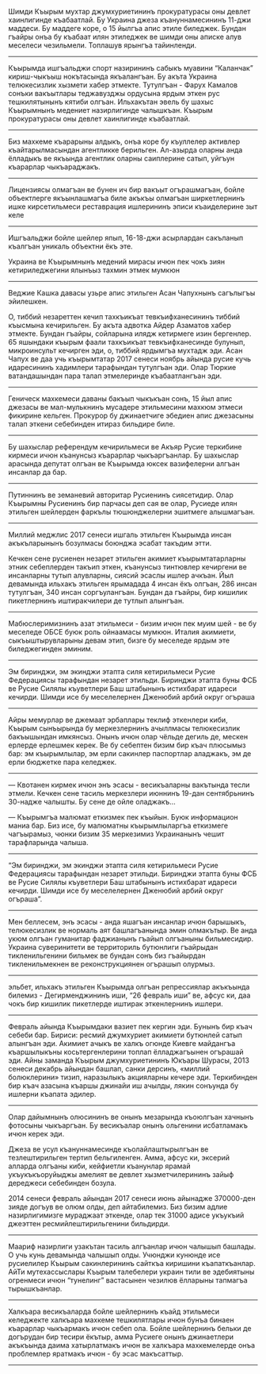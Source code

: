 Шимди Къырым мухтар джумхуриетининъ прокуратурасы оны девлет хаинлигинде къабаатлай.
Бу Украина джеза къануннамесининъ 11-джи маддеси.
Бу маддеге коре, о 15 йылгъа апис этиле биледжек.
Бундан гъайры онъа бу къабаат илян этиледжек ве шимди оны аписке алув меселеси чезильмели.
Топлашув ярынгъа тайинленди.

---

Къырымда ишгъальджи спорт назирининъ сабыкъ муавини “Каланчак” кириш-чыкъыш нокътасында якъалангъан.
Бу акъта Украина телюкесизлик хызмети хабер этмекте.
Тутулгъан - Фарух Камалов сонъки вакъытлары теджавузджы ордусына ярдым эткен рус тешкилятынынъ кятиби олгъан.
Ильхакътан эвель бу шахыс Къырымнынъ медениет назирлигинде чалышкъан.
Къырым прокуратурасы оны девлет хаинлигинде къабаатлай.

---

Биз махкеме къарарыны алдыкъ, онъа коре бу къуллелер активлер къайтарылмасындан агентликке берильген.
Ал-азырда оларны анда ёлладыкъ ве якъында агентлик оларны саиплерине сатып, уйгъун къарарлар чыкъараджакъ.

---

Лицензиясы олмагъан ве бунен ич бир вакъыт огърашмагъан, бойле объектлерге якъынлашмагъа биле акъкъы олмагъан ширкетлернинъ ишке кирсетильмеси реставрация ишлерининъ эписи къаиделерине зыт келе

---

Ишгъальджи бойле шейлер япып, 16-18-джи асырлардан сакъланып къалгъан уникаль объектни ёкъ эте.

Украина ве Къырымнынъ медений мирасы ичюн пек чокъ зиян кетириледжегини ялынъыз тахмин этмек мумкюн

---

Веджие Кашка давасы узьре апис этильген Асан Чапухнынъ сагълыгъы эйилешкен.

О, тиббий незареттен кечип тахкъикъат тевкъифханесининъ тиббий къысмына кечирильген.
Бу акъта адвотка Айдер Азаматов хабер этмекте.
Бундан гъайры, сойларына илядж кетирмеге изин бергенлер.
65 яшындаки къырым фаали тахкъикъат тевкъифханесинде булунып, микроинсульт кечирген эди, о, тиббий ярдымгъа мухтадж эди.
Асан Чапух ве даа учь къырымтатар 2017 сенеси ноябрь айында русие кучь идаресининъ хадимлери тарафындан тутулгъан эди.
Олар Тюркие ватандашындан пара талап этмелеринде къабаатлангъан эди.

---

Геническ махкемеси даваны бакъып чыкъкъан сонъ, 15 йыл апис джезасы ве мал-мулькнинъ мусадере этильмесини махкюм этмеси фикирине кельген.
Прокурор бу джинаетчиге эбедиен апис джезасыны талап эткени себебинден итираз бильдире биле. 

---

Бу шахыслар референдум кечирильмеси ве Акъяр Русие теркибине кирмеси ичюн къанунсыз къарарлар чыкъаргъанлар.
Бу шахыслар арасында депутат олгъан ве Къырымда юксек вазифелерни алгъан инсанлар да бар.

---

Путиннинъ ве земаневий авторитар Русиенинъ сиясетидир.
Олар Къырымны Русиенинъ бир парчасы деп сая ве олар, Русиеде илян этильген шейлерден фаркълы тюшюнджелерни эшитмеге алышмагъан. 

---

Миллий меджлис 2017 сенеси ишгаль этильген Къырымда инсан акъкъларынынъ бозулмасы боюнджа эсабат такъдим этти. 

Кечкен сене русиенен незарет этильген акимиет къырымтатарларны этник себеплерден такъип эткен, къанунсыз тинтювлер кечиргени ве инсанларны тутып алувларны, сиясий эсаслы ишлер ачкъан.
Йыл девамында ильхакъ этильген ярымадада 4 инсан ёкъ олгъан, 286 инсан тутулгъан, 340 инсан соргъулангъан.
Бундан да гъайры, бир кишилик пикетлернинъ иштиракчилери де тутлып алынгъан.

---

Мабюслеримизнинъ азат этильмеси - бизим ичюн пек муим шей - ве бу меселеде ОБСЕ буюк роль ойнаамасы мумкюн. 
Италия акимиети, сыкъыштырувларыны девам этип, бизге бу меселеде ярдым эте биледжегинден эминим. 

---

Эм биринджи, эм экинджи этапта силя кетирильмеси Русие Федерациясы тарафындан незарет этильди.
Биринджи этапта буны ФСБ ве Русие Силялы къуветлери Баш штабынынъ истихбарат идареси кечирди.
Шимди исе бу меселелернен Дженюбий арбий округ огъраша

---

Айры мемурлар ве джемаат эрбаплары теклиф эткенлери киби, Къырым сынъырында бу меркезлернинъ ачыллмасы телюкесизлик бакъышындан имкянсыз.
Онынъ ичюн олар чёльде дегиль де, мескен ерлерде ерлешмек керек.
Ве бу себептен бизим бир къач плюсымыз бар: эм къырымлылар, эм ерли сакинлер паспортлар аладжакъ, эм де ерли бюджетке пара келеджек.

---

— Квотанен кирмек ичюн энъ эсасы - весикъаларны вакътында тесли этмели.
Кечкен сене тасиль меркезлери июннинъ 19-дан сентябрьнинъ 30-надже чалышты.
Бу сене де ойле оладжакъ…

— Къырымгъа малюмат еткизмек пек къыйын.
Буюк информацион маниа бар.
Биз исе, бу малюматны къырымлыларгъа еткизмеге чагъырамыз, чюнки бизим 35 меркезимиз Украинанынъ чешит тарафларында чалыша.

---

“Эм биринджи, эм экинджи этапта силя кетирильмеси Русие Федерациясы тарафындан незарет этильди.
Биринджи этапта буны ФСБ ве Русие Силялы къуветлери Баш штабынынъ истихбарат идареси кечирди.
Шимди исе бу меселелернен Дженюбий арбий округ огъраша”.

---

Мен беллесем, энъ эсасы - анда яшагъан инсанлар ичюн барышыкъ, телюкесизлик ве нормаль аят башлагъанында эмин олмакътыр.
Ве анда укюм олгъан гуманитар фаджианынъ гъайып олгъаныны бильмесидир.
Украина суверинитети ве территориль бутюнлиги гъайрыдан тикленильгенини бильмек ве бундан сонъ биз гъайырдан тикленильмекнен ве реконструкциянен огърашып олурмыз.

---

эльбет, ильхакъ этильген Къырымда олгъан репрессиялар акъкъында билемиз - Дегирменджининъ иши, “26 февраль иши” ве, афсус ки, даа чокъ бир кишилик пикетлерде иштирак эткенлернинъ ишлери.

---

Февраль айында Къырымдаки вазиет пек кергин эди.
Бунынъ бир къач себеби бар.
Бириси: ресмий джумхуриет акимиети бутюнлей сатып алынгъан эди.
Акимиет ачыкъ ве халкъ огюнде Киевге майдангъа къаршылыкъны косьтергенлерини топлап ёлладжагъынен огърашай эди.
Айны заманда Къырым джумхуриетининъ Юкъары Шурасы, 2013 сенеси декабрь айындан башлап, санки дерсинъ, «миллий болюклерини» тизип, наразылыкъ акцияларны кечере эди.
Теркибинден бир къач азасына къаршы джинайи иш ачылды, лякин сонъунда бу ишлерни къапата эдилер.

---

Олар дайымнынъ олюсининъ ве онынъ мезарында къоюлгъан хачнынъ фотосыны чыкъаргъан.
Бу весикъалар онынъ ольгенини исбатламакъ ичюн керек эди.

Джеза ве усул къануннамесинде къолайлаштырылгъан ве тезлештирильген тертип бельгиленген.
Амма, афсус ки, эксерий алларда олгъаны киби, кейфиетли къанунлар ярамай укъукъкъоруйыджы амелият ве девлет хызметчилерининъ зайыф дереджеси себебинден бозула.

2014 сенеси февраль айындан 2017 сенеси июнь айынадже 370000-ден зияде догъув ве олюм олды, деп айтабилемиз.
Биз бизим адлие назирлигимизге мураджаат эткенде, олар тек 31000 адисе укъукъий джеэттен ресмийлештирильгенини бильдирди.

---

Маариф назирлиги узакътан тасиль алгъанлар ичюн чалышып башлады.
О учь кунь девамында чалышып олды.
Учюнджи кунюнде исе русиелилер Къырым сакинлерининъ сайткъа киришини къапаткъанлар.
АйТи мутехассыслары Къырым талебелери украин тили ве эдебиятыны огренмеси ичюн “тунелинг” вастасынен чезилюв ёлларыны тапмагъа тырышкъанлар.

---

Халкъара весикъаларда бойле шейлернинъ къайд этильмеси келеджекте халкъара махкеме тешкилятлары ичюн бунъа бинаен къарарлар чыкъармакъ ичюн себеп ола. 
Бойле шейлернинъ бельки де догърудан бир тесири ёкътыр, амма Русиеге онынъ джинаетлери акъкъында даима хатырлатмакъ ичюн ве халкъара махкемелерде онъа проблемлер яратмакъ ичюн - бу эсас макъсаттыр.

---
